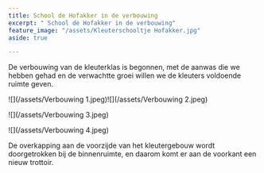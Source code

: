 ```yaml
---
title: School de Hofakker in de verbouwing
excerpt: " School de Hofakker in de verbouwing"
feature_image: "/assets/Kleuterschooltje Hofakker.jpg"
aside: true

---
```

De verbouwing van de kleuterklas is begonnen, met de aanwas die we hebben gehad en de verwachtte groei willen we de kleuters voldoende ruimte geven.

![](/assets/Verbouwing 1.jpeg)![](/assets/Verbouwing 2.jpeg)

![](/assets/Verbouwing 3.jpeg)

![](/assets/Verbouwing 4.jpeg)

De overkapping aan de voorzijde van het kleutergebouw wordt doorgetrokken bij de binnenruimte, en daarom komt er aan de voorkant een nieuw trottoir.